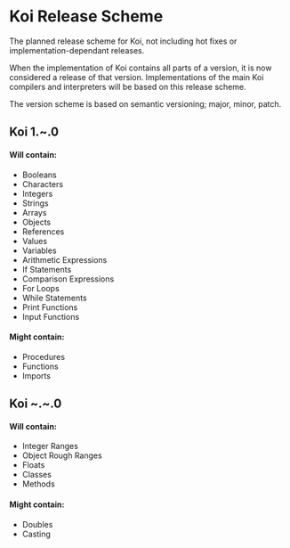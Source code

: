 # Koi Release Scheme
The planned release scheme for Koi, not including hot fixes or implementation-dependant releases.

When the implementation of Koi contains all parts of a version, it is now considered a release of that version. Implementations of the main Koi compilers and interpreters will be based on this release scheme.

The version scheme is based on semantic versioning; major, minor, patch.

## Koi 1.\~.0
#### Will contain:
- Booleans
- Characters
- Integers
- Strings
- Arrays
- Objects
- References
- Values
- Variables
- Arithmetic Expressions
- If Statements
- Comparison Expressions
- For Loops
- While Statements
- Print Functions
- Input Functions

#### Might contain:
- Procedures
- Functions
- Imports

## Koi \~.\~.0
#### Will contain:
- Integer Ranges
- Object Rough Ranges
- Floats
- Classes
- Methods
#### Might contain:
- Doubles
- Casting